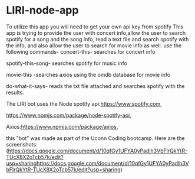 # LIRI-node-app
To utilize this app you will need to get your own api key from spotify
This app is trying to provide the user with concert info,allow the user to search spotify for a song and the song info, read a text file and search spotify with the info, and also allow the user to search for movie info as well. 
use the following commands-
concert-this- searches for concert info 

spotify-this-song- searches spotify for music info 

movie-this -searches axios using the omdb database for movie info 

do-what-it-says- reads the txt file attached and searches spotify with the results.

The LIRI bot uses the Node spotify api:https://www.spotify.com,

https://www.npmjs.com/package/node-spotify-api,

Axios:https://www.npmjs.com/package/axios,

this "bot" was made as part of the Uconn Coding bootcamp.
Here are the screenshots:(https://docs.google.com/document/d/10qfGy1UFYA0yPadlh3VbFlrQkYtR-TUcX8X2oTcb57k/edit?usp=sharinghttps://docs.google.com/document/d/10qfGy1UFYA0yPadlh3VbFlrQkYtR-TUcX8X2oTcb57k/edit?usp=sharing)
